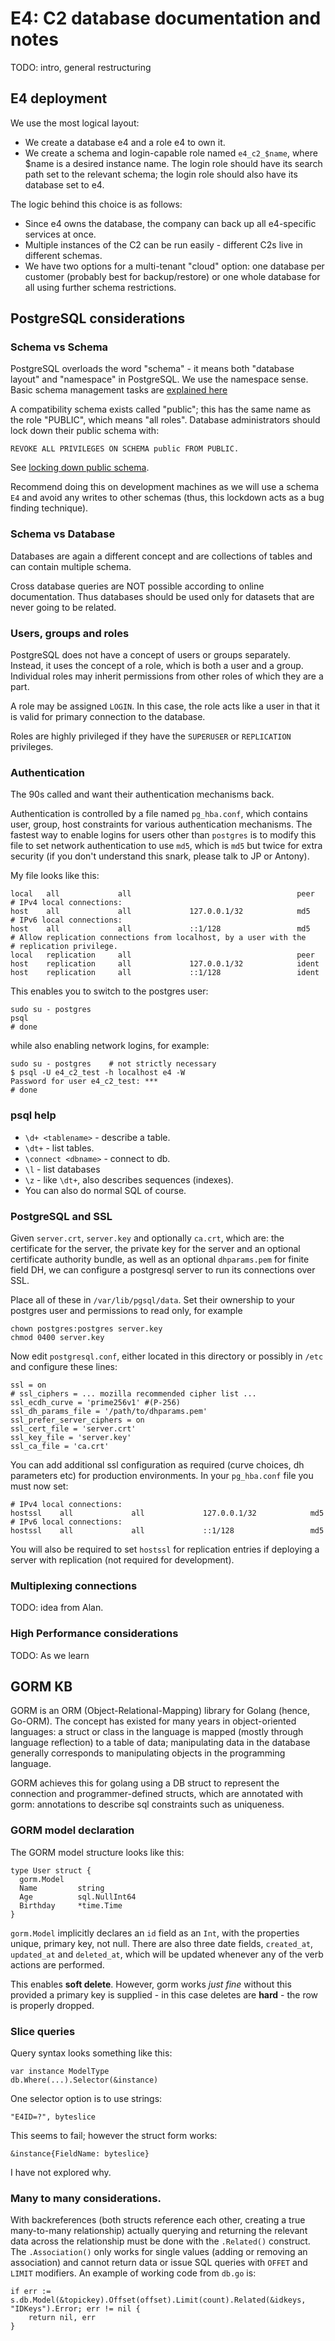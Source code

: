 # E4: C2 database documentation and notes

TODO: intro, general restructuring

## E4 deployment

We use the most logical layout:

 * We create a database e4 and a role e4 to own it.
 * We create a schema and login-capable role named `e4_c2_$name`, where $name 
   is a desired instance name. The login role should have its search path 
   set to the relevant schema; the login role should also have its database 
   set to e4.

The logic behind this choice is as follows:

 * Since e4 owns the database, the company can back up all e4-specific 
   services at once.
 * Multiple instances of the C2 can be run easily - different C2s live in 
   different schemas.
 * We have two options for a multi-tenant "cloud" option: one database per 
   customer (probably best for backup/restore) or one whole database for all 
   using further schema restrictions.


## PostgreSQL considerations

### Schema vs Schema

PostgreSQL overloads the word "schema" - it means both "database layout" 
and "namespace" in PostgreSQL. We use the namespace sense. Basic schema 
management tasks are [explained here][pg-schema-expl]

A compatibility schema exists called "public"; this has the same name as the 
role "PUBLIC", which means "all roles". Database administrators should 
lock down their public schema with:

    REVOKE ALL PRIVILEGES ON SCHEMA public FROM PUBLIC.

See [locking down public schema][pg-pubschema-lock].

Recommend doing this on development machines as we will use a schema `E4` and 
avoid any writes to other schemas (thus, this lockdown acts as a bug finding 
technique).

### Schema vs Database 

Databases are again a different concept and are collections of tables and can 
contain multiple schema. 

Cross database queries are NOT possible according to online documentation. Thus 
databases should be used only for datasets that are never going to be related. 

### Users, groups and roles

PostgreSQL does not have a concept of users or groups separately. Instead, it 
uses the concept of a role, which is both a user and a group. Individual roles 
may inherit permissions from other roles of which they are a part. 

A role may be assigned `LOGIN`. In this case, the role acts like a user in that 
it is valid for primary connection to the database. 

Roles are highly privileged if they have the `SUPERUSER` or `REPLICATION` 
privileges.

### Authentication

The 90s called and want their authentication mechanisms back.

Authentication is controlled by a file named `pg_hba.conf`, which contains 
user, group, host constraints for various authentication mechanisms. The 
fastest way to enable logins for users other than `postgres` is to modify this 
file to set network authentication to use `md5`, which is `md5` but twice for 
extra security (if you don't understand this snark, please talk to JP or Antony). 

My file looks like this:

```
local   all             all                                     peer
# IPv4 local connections:
host    all             all             127.0.0.1/32            md5
# IPv6 local connections:
host    all             all             ::1/128                 md5
# Allow replication connections from localhost, by a user with the
# replication privilege.
local   replication     all                                     peer
host    replication     all             127.0.0.1/32            ident
host    replication     all             ::1/128                 ident
```

This enables you to switch to the postgres user:

    sudo su - postgres
    psql 
    # done

while also enabling network logins, for example:

    sudo su - postgres    # not strictly necessary
    $ psql -U e4_c2_test -h localhost e4 -W
    Password for user e4_c2_test: ***
    # done

### psql help

 * `\d+ <tablename>` - describe a table.
 * `\dt+` - list tables.
 * `\connect <dbname>` - connect to db.
 * `\l` - list databases
 * `\z` - like `\dt+`, also describes sequences (indexes).
 * You can also do normal SQL of course. 

### PostgreSQL and SSL

Given `server.crt`, `server.key` and optionally `ca.crt`, 
which are: the certificate for the server, the private key for the server and 
an optional certificate authority bundle, as well as an optional 
`dhparams.pem` for finite field DH, we can configure a postgresql server 
to run its connections over SSL.

Place all of these in `/var/lib/pgsql/data`. Set their ownership to your 
postgres user and permissions to read only, for example

    chown postgres:postgres server.key
    chmod 0400 server.key

Now edit `postgresql.conf`, either located in this directory or possibly in 
`/etc` and configure these lines:

    ssl = on
    # ssl_ciphers = ... mozilla recommended cipher list ...
    ssl_ecdh_curve = 'prime256v1' #(P-256)
    ssl_dh_params_file = '/path/to/dhparams.pem'
    ssl_prefer_server_ciphers = on
    ssl_cert_file = 'server.crt'
    ssl_key_file = 'server.key'
    ssl_ca_file = 'ca.crt'

You can add additional ssl configuration as required (curve choices, dh 
parameters etc) for production environments. In your `pg_hba.conf` file you 
must now set:

    # IPv4 local connections:
    hostssl    all             all             127.0.0.1/32            md5
    # IPv6 local connections:
    hostssl    all             all             ::1/128                 md5

You will also be required to set `hostssl` for replication entries if deploying 
a server with replication (not required for development).

### Multiplexing connections

TODO: idea from Alan.

### High Performance considerations

TODO: As we learn

## GORM KB

GORM is an ORM (Object-Relational-Mapping) library for Golang (hence, Go-ORM). 
The concept has existed for many years in object-oriented languages: a struct 
or class in the language is mapped (mostly through language reflection) to 
a table of data; manipulating data in the database generally corresponds to 
manipulating objects in the programming language.

GORM achieves this for golang using a DB struct to represent the connection and 
programmer-defined structs, which are annotated with gorm: annotations to 
describe sql constraints such as uniqueness.

### GORM model declaration

The GORM model structure looks like this:

```
type User struct {
  gorm.Model
  Name         string
  Age          sql.NullInt64
  Birthday     *time.Time
}
```

`gorm.Model` implicitly declares an `id` field as an `Int`, with the properties 
unique, primary key, not null. There are also three date fields, `created_at`,
`updated_at` and `deleted_at`, which will be updated whenever any of the 
verb actions are performed.

This enables **soft delete**. However, gorm works _just fine_ without this 
provided a primary key is supplied - in this case deletes are **hard** - the 
row is properly dropped.

### Slice queries

Query syntax looks something like this:

    var instance ModelType
    db.Where(...).Selector(&instance)

One selector option is to use strings:

    "E4ID=?", byteslice

This seems to fail; however the struct form works:

    &instance{FieldName: byteslice}

I have not explored why.

### Many to many considerations.

With backreferences (both structs reference each other, creating a true 
many-to-many relationship) actually querying and returning the relevant data 
across the relationship must be done with the `.Related()` construct. The 
`.Association()` only works for single values (adding or removing an 
association) and cannot return data or issue SQL queries with `OFFET` and 
`LIMIT` modifiers. An example of working code from `db.go` is:

    if err := s.db.Model(&topickey).Offset(offset).Limit(count).Related(&idkeys, "IDKeys").Error; err != nil {
		return nil, err
	}

   [pg-schema-expl]: https://severalnines.com/blog/postgresql-schema-management-basics
   [pg-pubschema-lock]: https://severalnines.com/blog/postgresql-privileges-and-security-locking-down-public-schema
